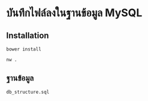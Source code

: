 # บันทึกไฟล์ลงในฐานข้อมูล MySQL

## Installation

`bower install`

`nw .`

## ฐานข้อมูล

`db_structure.sql`